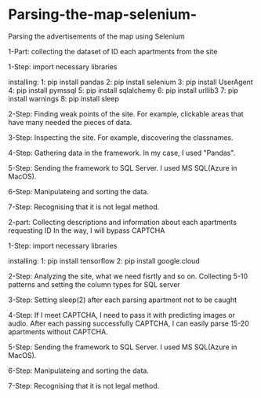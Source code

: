 # Parsing-the-map-selenium-
Parsing the advertisements of the map using Selenium


1-Part:
collecting the dataset of ID each apartments from the site



1-Step: 
import necessary libraries

installing:
1:
pip install pandas
2:
pip install selenium
3:
pip install UserAgent
4:
pip install pymssql
5:
pip install sqlalchemy 
6:
pip install urllib3
7:
pip install warnings
8:
pip install sleep

2-Step:
Finding weak points of the site. For example, clickable areas that have many needed the pieces of data. 

3-Step:
Inspecting the site. For example, discovering the classnames.

4-Step:
Gathering data in the framework. In my case, I used "Pandas".

5-Step:
Sending the framework to SQL Server. I used MS SQL(Azure in MacOS). 

6-Step:
Manipulateing and sorting the data. 

7-Step:
Recognising that it is not legal method.



2-part:
Collecting descriptions and information about each apartments requesting ID
In the way, I will bypass CAPTCHA




1-Step: 
import necessary libraries

installing:
1:
pip install tensorflow
2:
pip install google.cloud


2-Step:
Analyzing the site, what we need fisrtly and so on. Collecting 5-10 patterns and setting the column types for SQL server

3-Step:
Setting sleep(2) after each parsing apartment not to be caught 

4-Step:
If I meet CAPTCHA, I need to pass it with predicting images or audio. After each passing successfully CAPTCHA, I can easily parse 15-20 apartments without CAPTCHA.

5-Step:
Sending the framework to SQL Server. I used MS SQL(Azure in MacOS). 

6-Step:
Manipulateing and sorting the data. 

7-Step:
Recognising that it is not legal method.

